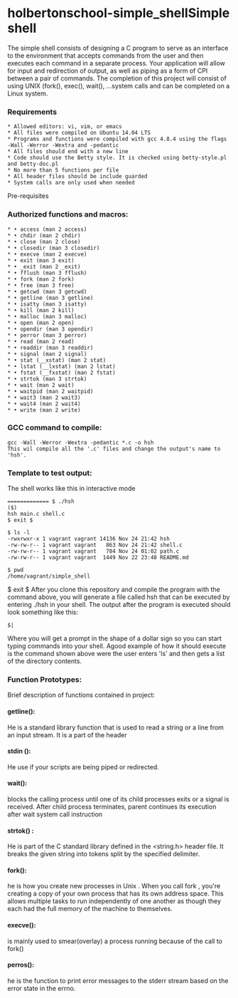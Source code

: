 # holbertonschool-simple_shellSimple shell
The simple shell consists of designing a C program to serve as an interface to the environment that accepts commands from the user and then executes each command in a separate process. Your application will allow for input and redirection of output, as well as piping as a form of CPI between a pair of commands. The completion of this project will consist of using UNIX (fork(), exec(), wait(), ...system calls and can be completed on a Linux system.
### Requirements
    * Allowed editors: vi, vim, or emacs
    * All files were compiled on Ubuntu 14.04 LTS
    * Programs and functions were compiled with gcc 4.8.4 using the flags -Wall -Werror -Wextra and -pedantic
    * All files should end with a new line
    * Code should use the Betty style. It is checked using betty-style.pl and betty-doc.pl
    * No more than 5 functions per file
    * All header files should be include guarded
    * System calls are only used when needed
Pre-requisites
### Authorized functions and macros:
    * • access (man 2 access)
    * • chdir (man 2 chdir)
    * • close (man 2 close)
    * • closedir (man 3 closedir)
    * • execve (man 2 execve)
    * • exit (man 3 exit)
    * • _exit (man 2 _exit)
    * • fflush (man 3 fflush)
    * • fork (man 2 fork)
    * • free (man 3 free)
    * • getcwd (man 3 getcwd)
    * • getline (man 3 getline)
    * • isatty (man 3 isatty)
    * • kill (man 2 kill)
    * • malloc (man 3 malloc)
    * • open (man 2 open)
    * • opendir (man 3 opendir)
    * • perror (man 3 perror)
    * • read (man 2 read)
    * • readdir (man 3 readdir)
    * • signal (man 2 signal)
    * • stat (__xstat) (man 2 stat)
    * • lstat (__lxstat) (man 2 lstat)
    * • fstat (__fxstat) (man 2 fstat)
    * • strtok (man 3 strtok)
    * • wait (man 2 wait)
    * • waitpid (man 2 waitpid)
    * • wait3 (man 2 wait3)
    * • wait4 (man 2 wait4)
    * • write (man 2 write)
### GCC command to compile:
```
gcc -Wall -Werror -Wextra -pedantic *.c -o hsh
This wil compile all the '.c' files and change the output's name to 'hsh'.
```
### Template to test output:
The shell works like this in interactive mode
```
============= $ ./hsh
($)
hsh main.c shell.c
$ exit $
```
```
$ ls -l
-rwxrwxr-x 1 vagrant vagrant 14136 Nov 24 21:42 hsh
-rw-rw-r-- 1 vagrant vagrant   863 Nov 24 21:42 shell.c
-rw-rw-r-- 1 vagrant vagrant   784 Nov 24 01:02 path.c
-rw-rw-r-- 1 vagrant vagrant  1449 Nov 22 23:48 README.md
```
```
$ pwd
/home/vagrant/simple_shell
```
$ exit
$
After you clone this repository and compile the program with the command above, you will generate a file called hsh that can be executed by entering ./hsh in your shell.
The output after the program is executed should look something like this:
```
$|
```
Where you will get a prompt in the shape of a dollar sign so you can start typing commands into your shell. Agood example of how it should execute is the command shown above were the user enters 'ls' and then gets a list of the directory contents.
### Function Prototypes:
Brief description of functions contained in project:
#### getline():
He is a standard library function that is used to read a string or a line from an input stream. It is a part of the <string> header
#### stdin ():
He use if your scripts are being piped or redirected.
#### wait():
blocks the calling process until one of its child processes exits or a signal is received. After child process terminates, parent continues its execution after wait system call instruction
#### strtok() :
 He is part of the C standard library defined in the <string.h> header file. It breaks the given string into tokens split by the specified delimiter.
#### fork():
he is how you create new processes in Unix . When you call fork , you're creating a copy of your own process that has its own address space. This allows multiple tasks to run independently of one another as though they each had the full memory of the machine to themselves.
#### execve():
is mainly used to smear(overlay) a process running because of the call to fork()
#### perros():
he is the function to  print error messages to the stderr stream based on the error state in the errno.
